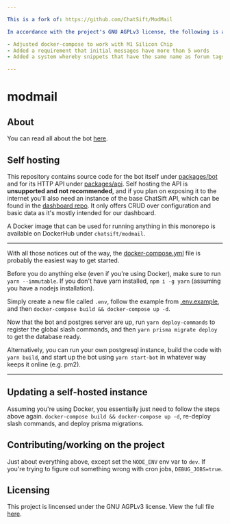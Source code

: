 ```yaml
---

This is a fork of: https://github.com/ChatSift/ModMail 

In accordance with the project's GNU AGPLv3 license, the following is a list of changes that were implemented:

- Adjusted docker-compose to work with M1 Silicon Chip
- Added a requirement that initial messages have more than 5 words 
- Added a system whereby snippets that have the same name as forum tags lead to the thread being automatically closed with the content of the snippet being sent

--- 
```


# modmail

## About

You can read all about the bot [here](https://didinele.notion.site/All-about-ChatSift-s-shiny-new-ModMail-ee2100f7438049bb96e141d05eaebb06).

## Self hosting

This repository contains source code for the bot itself under [packages/bot](./packages/bot/)
and for its HTTP API under [packages/api](./packages/api).
Self hosting the API is **unsupported and not recommended**,
and if you plan on exposing it to the internet you'll also need an instance of the
base ChatSift API, which can be found in the [dashboard repo](https://github.com/chatsift/dashboard).
It only offers CRUD over configuration and basic data as it's mostly intended for our dashboard.

A Docker image that can be used for running anything in this monorepo is available on DockerHub under `chatsift/modmail`.

---

With all those notices out of the way, the [docker-compose.yml](./docker-compose.yml) file
is probably the easiest way to get started.

Before you do anything else (even if you're using Docker), make sure to run `yarn --immutable`.
If you don't have yarn installed, `npm i -g yarn` (assuming you have a nodejs installation).

Simply create a new file called `.env`, follow the example from [.env.example](./.env.example),
and then `docker-compose build && docker-compose up -d`.

Now that the bot and postgres server are up, run `yarn deploy-commands` to register
the global slash commands, and then `yarn prisma migrate deploy` to get the database ready.

Alternatively, you can run your own postgresql instance, build the code with `yarn build`,
and start up the bot using `yarn start-bot`
in whatever way keeps it online (e.g. pm2).

---

## Updating a self-hosted instance

Assuming you're using Docker, you essentially just need to follow the steps above again.
`docker-compose build && docker-compose up -d`, re-deploy slash commands, and deploy prisma
migrations.

## Contributing/working on the project

Just about everything above, except set the `NODE_ENV` env var to `dev`. If you're trying to
figure out something wrong with cron jobs, `DEBUG_JOBS=true`.

## Licensing

This project is lincensed under the GNU AGPLv3 license. View the full file [here](./LICENSE).
